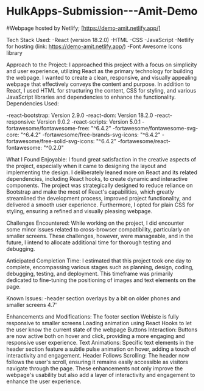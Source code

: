 # HulkApps-Submission---Amit-Demo

#Webpage hosted by Netlify; [https://demo-amit.netlify.app/]

Tech Stack Used:
-React (version 18.2.0) 
-HTML 
-CSS 
-JavaScript 
-Netlify for hosting (link: https://demo-amit.netlify.app/)
-Font Awesome Icons library

Approach to the Project: I approached this project with a focus on simplicity and user experience, utilizing React as the primary technology for building the webpage. I wanted to create a clean, responsive, and visually appealing webpage that effectively conveys the content and purpose. In addition to React, I used HTML for structuring the content, CSS for styling, and various JavaScript libraries and dependencies to enhance the functionality.
Dependencies Used:

-react-bootstrap: Version 2.9.0 
-react-dom: Version 18.2.0 
-react-responsive: Version 9.0.2 
-react-scripts: Version 5.0.1 
-fortawesome/fontawesome-free: "^6.4.2"
-fortawesome/fontawesome-svg-core: "^6.4.2"
-fortawesome/free-brands-svg-icons: "^6.4.2"
-fortawesome/free-solid-svg-icons: "^6.4.2"
-fortawesome/react-fontawesome: "^0.2.0"

What I Found Enjoyable: I found great satisfaction in the creative aspects of the project, especially when it came to designing the layout and implementing the design. I deliberately leaned more on React and its related dependencies, including React hooks, to create dynamic and interactive components. The project was strategically designed to reduce reliance on Bootstrap and make the most of React's capabilities, which greatly streamlined the development process, improved project functionality, and delivered a smooth user experience. Furthermore, I opted for plain CSS for styling, ensuring a refined and visually pleasing webpage.

Challenges Encountered: While working on the project, I did encounter some minor issues related to cross-browser compatibility, particularly on smaller screens. These challenges, however, were manageable, and in the future, I intend to allocate additional time for thorough testing and debugging.

Anticipated Completion Time: I estimated that this project took one day to complete, encompassing various stages such as planning, design, coding, debugging, testing, and deployment. This timeframe was primarily dedicated to fine-tuning the positioning of images and text elements on the page.

Known Issues:
-header section overlays by a bit on older phones and smaller screens 4.7'

Enhancements and Modifications:
The footer section
Webiste is fully responsive to smaller screens
Loading animation using React Hooks to let the user know the current state of the webpage
Buttons Interaction: Buttons are now active both on hover and click, providing a more engaging and responsive user experience.
Text Animations: Specific text elements in the header section feature a subtle pulse animation on hover, adding a touch of interactivity and engagement.
Header Follows Scrolling: The header now follows the user's scroll, ensuring it remains easily accessible as visitors navigate through the page.
These enhancements not only improve the webpage's usability but also add a layer of interactivity and engagement to enhance the user experience.
